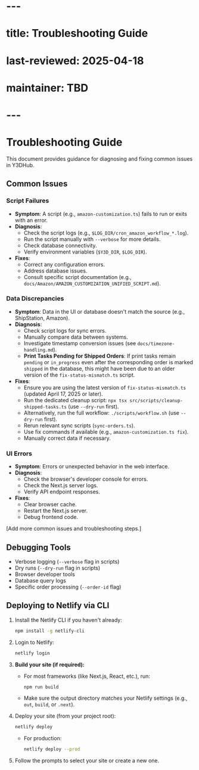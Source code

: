 # ---

# title: Troubleshooting Guide

# last-reviewed: 2025-04-18

# maintainer: TBD

# ---

# Troubleshooting Guide

This document provides guidance for diagnosing and fixing common issues in Y3DHub.

## Common Issues

### Script Failures

- **Symptom**: A script (e.g., `amazon-customization.ts`) fails to run or exits with an error.
- **Diagnosis**:
  - Check the script logs (e.g., `$LOG_DIR/cron_amazon_workflow_*.log`).
  - Run the script manually with `--verbose` for more details.
  - Check database connectivity.
  - Verify environment variables (`$Y3D_DIR`, `$LOG_DIR`).
- **Fixes**:
  - Correct any configuration errors.
  - Address database issues.
  - Consult specific script documentation (e.g., `docs/Amazon/AMAZON_CUSTOMIZATION_UNIFIED_SCRIPT.md`).

### Data Discrepancies

- **Symptom**: Data in the UI or database doesn't match the source (e.g., ShipStation, Amazon).
- **Diagnosis**:
  - Check script logs for sync errors.
  - Manually compare data between systems.
  - Investigate timestamp conversion issues (see `docs/timezone-handling.md`).
  - **Print Tasks Pending for Shipped Orders**: If print tasks remain `pending` or `in_progress` even after the corresponding order is marked `shipped` in the database, this might have been due to an older version of the `fix-status-mismatch.ts` script.
- **Fixes**:
  - Ensure you are using the latest version of `fix-status-mismatch.ts` (updated April 17, 2025 or later).
  - Run the dedicated cleanup script: `npx tsx src/scripts/cleanup-shipped-tasks.ts` (use `--dry-run` first).
  - Alternatively, run the full workflow: `./scripts/workflow.sh` (use `--dry-run` first).
  - Rerun relevant sync scripts (`sync-orders.ts`).
  - Use fix commands if available (e.g., `amazon-customization.ts fix`).
  - Manually correct data if necessary.

### UI Errors

- **Symptom**: Errors or unexpected behavior in the web interface.
- **Diagnosis**:
  - Check the browser's developer console for errors.
  - Check the Next.js server logs.
  - Verify API endpoint responses.
- **Fixes**:
  - Clear browser cache.
  - Restart the Next.js server.
  - Debug frontend code.

[Add more common issues and troubleshooting steps.]

## Debugging Tools

- Verbose logging (`--verbose` flag in scripts)
- Dry runs (`--dry-run` flag in scripts)
- Browser developer tools
- Database query logs
- Specific order processing (`--order-id` flag)

## Deploying to Netlify via CLI

1. Install the Netlify CLI if you haven't already:

   ```bash
   npm install -g netlify-cli
   ```

2. Login to Netlify:

   ```bash
   netlify login
   ```

3. **Build your site (if required):**

   - For most frameworks (like Next.js, React, etc.), run:

     ```bash
     npm run build
     ```

   - Make sure the output directory matches your Netlify settings (e.g., `out`, `build`, or `.next`).

4. Deploy your site (from your project root):

   ```bash
   netlify deploy
   ```

   - For production:

     ```bash
     netlify deploy --prod
     ```

5. Follow the prompts to select your site or create a new one.
